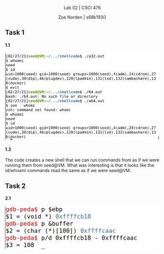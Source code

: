 
<div align="center">Lab 02 | CSCI 476
  
Zoe Norden | s68k193() 
</div>


## Task 1


#### 1.1

![image](https://github.com/znorden17/csci-476-594-spring2021-private/blob/main/lab03/screenshots/task1.1.png)

#### 1.2

The code creates a new shell that we can run commands from as if we were running them from seed@VM. What was interesting is that it looks like the id/whoami commands read the same as if we were seed@VM.

## Task 2


#### 2.1

![image](https://github.com/znorden17/csci-476-594-spring2021-private/blob/main/lab03/screenshots/task2.1.png)
